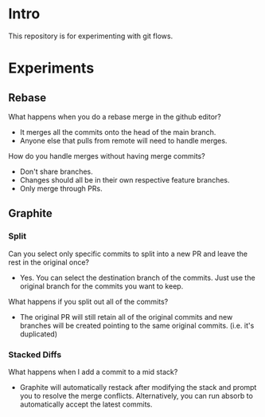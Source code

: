 # Intro
This repository is for experimenting with git flows.

# Experiments
## Rebase
What happens when you do a rebase merge in the github editor?

- It merges all the commits onto the head of the main branch.
- Anyone else that pulls from remote will need to handle merges.

How do you handle merges without having merge commits?
- Don't share branches.
- Changes should all be in their own respective feature branches.
- Only merge through PRs.

## Graphite

### Split
Can you select only specific commits to split into a new PR and leave the rest in the original once?
- Yes. You can select the destination branch of the commits. Just use the original branch for the commits you want to keep.

What happens if you split out all of the commits?
- The original PR will still retain all of the original commits and new branches will be created pointing to the same original commits. (i.e. it's duplicated)

### Stacked Diffs
What happens when I add a commit to a mid stack?
- Graphite will automatically restack after modifying the stack and prompt you to resolve the merge conflicts. Alternatively, you can run absorb to automatically accept the latest commits.
